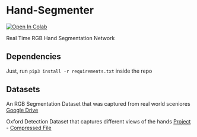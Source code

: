 # Hand-Segmenter
[![Open In Colab](https://colab.research.google.com/assets/colab-badge.svg)](https://colab.research.google.com/github/MohamedAliRashad/Hand-Segmenter/blob/master/SegNet.ipynb)

Real Time RGB Hand Segmentation Network

## Dependencies
Just, run ``` pip3 install -r requirements.txt ``` inside the repo

## Datasets
An RGB Segmentation Dataset that was captured from real world sceniores [Google Drive](https://drive.google.com/file/d/106ouVsfP3Icy01jS7Ojum5flPAKz5pkQ/view?usp=sharing)

Oxford Detection Dataset that captures different views of the hands [Project](http://www.robots.ox.ac.uk/~vgg/data/hands/) -   [Compressed File](http://www.robots.ox.ac.uk/~vgg/data/hands/downloads/hand_dataset.tar.gz)
